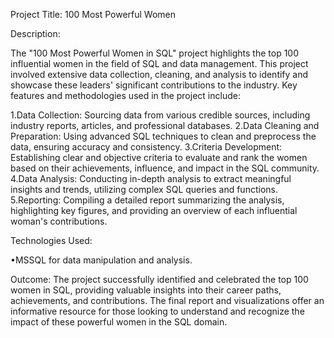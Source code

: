 Project Title: 100 Most Powerful Women

Description:

The "100 Most Powerful Women in SQL" project highlights the top 100 influential women in the field of SQL and data management.
This project involved extensive data collection, cleaning, and analysis to identify and showcase these leaders' significant contributions to the industry. 
Key features and methodologies used in the project include:

1.Data Collection: Sourcing data from various credible sources, including industry reports, articles, and professional databases.
2.Data Cleaning and Preparation: Using advanced SQL techniques to clean and preprocess the data, ensuring accuracy and consistency.
3.Criteria Development: Establishing clear and objective criteria to evaluate and rank the women based on their achievements, influence, and impact in the SQL community.
4.Data Analysis: Conducting in-depth analysis to extract meaningful insights and trends, utilizing complex SQL queries and functions.
5.Reporting: Compiling a detailed report summarizing the analysis, highlighting key figures, and providing an overview of each influential woman's contributions.

Technologies Used:

•MSSQL for data manipulation and analysis.

Outcome:
The project successfully identified and celebrated the top 100 women in SQL, providing valuable insights into their career paths, achievements, and contributions. The final report and visualizations offer an informative resource for those looking to understand and recognize the impact of these powerful women in the SQL domain.
